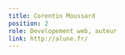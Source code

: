 ```yaml
---
title: Corentin Moussard
position: 2
role: Developement web, auteur
link: http://alune.fr/
---
```


